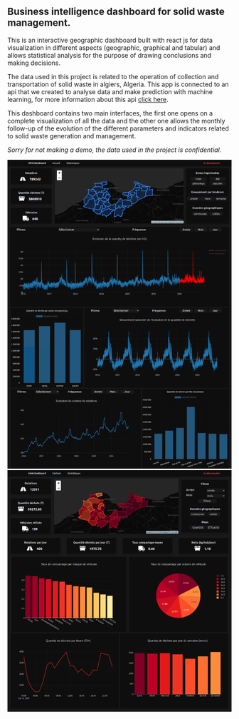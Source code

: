 ﻿## Business intelligence dashboard for solid waste management.

This is an interactive geographic dashboard built with react js for data visualization in different aspects (geographic, graphical and tabular) and allows statistical analysis for the purpose of drawing conclusions and making decisions.

The data used in this project is related to the operation of collection and transportation of solid waste in algiers, Algeria. 
This app is connected to an api that we created to analyse data and make prediction with machine learning, for more information about this api [click here](https://github.com/raouftams/SWM_ML_API).

This dashboard contains two main interfaces, the first one opens on a complete visualization of all the data and the other one allows the monthly follow-up of the evolution of the different parameters and indicators related to solid waste generation and management.

*Sorry for not making a demo, the data used in the project is confidential.*

![Main interface](images/dashboard_all.png)
![Second interface](images/stats-all.png)
